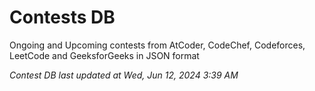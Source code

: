 # Contests DB

Ongoing and Upcoming contests from AtCoder, CodeChef, Codeforces, LeetCode and GeeksforGeeks in JSON format

*Contest DB last updated at Wed, Jun 12, 2024 3:39 AM*  
